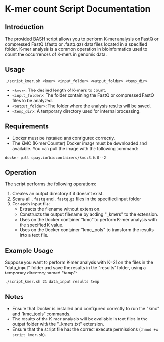 # K-mer count Script Documentation

## Introduction

The provided BASH script allows you to perform K-mer analysis on FastQ or compressed FastQ (.fastq or .fastq.gz) data files located in a specified folder. K-mer analysis is a common operation in bioinformatics used to count the occurrences of K-mers in genomic data.

## Usage

```
./script_kmer.sh <kmer> <input_folder> <output_folder> <temp_dir>
```

- `<kmer>`: The desired length of K-mers to count.
- `<input_folder>`: The folder containing the FastQ or compressed FastQ files to be analyzed.
- `<output_folder>`: The folder where the analysis results will be saved.
- `<temp_dir>`: A temporary directory used for internal processing.

## Requirements

- Docker must be installed and configured correctly.
- The KMC (K-mer Counter) Docker image must be downloaded and available. You can pull the image with the following command: 

```
docker pull quay.io/biocontainers/kmc:3.0.0--2
```

## Operation

The script performs the following operations:

1. Creates an output directory if it doesn't exist.
2. Scans all `.fastq` and `.fastq.gz` files in the specified input folder.
3. For each input file:
   - Extracts the filename without extension.
   - Constructs the output filename by adding "_kmers" to the extension.
   - Uses on the Docker container "kmc" to perform K-mer analysis with the specified K value.
   - Uses on the Docker container "kmc_tools" to transform the results into a text file.

## Example Usage

Suppose you want to perform K-mer analysis with K=21 on the files in the "data_input" folder and save the results in the "results" folder, using a temporary directory named "temp":

```
./script_kmer.sh 21 data_input results temp
```

## Notes

- Ensure that Docker is installed and configured correctly to run the "kmc" and "kmc_tools" commands.
- The results of the K-mer analysis will be available in text files in the output folder with the "_kmers.txt" extension.
- Ensure that the script file has the correct execute permissions (`chmod +x script_kmer.sh`).
